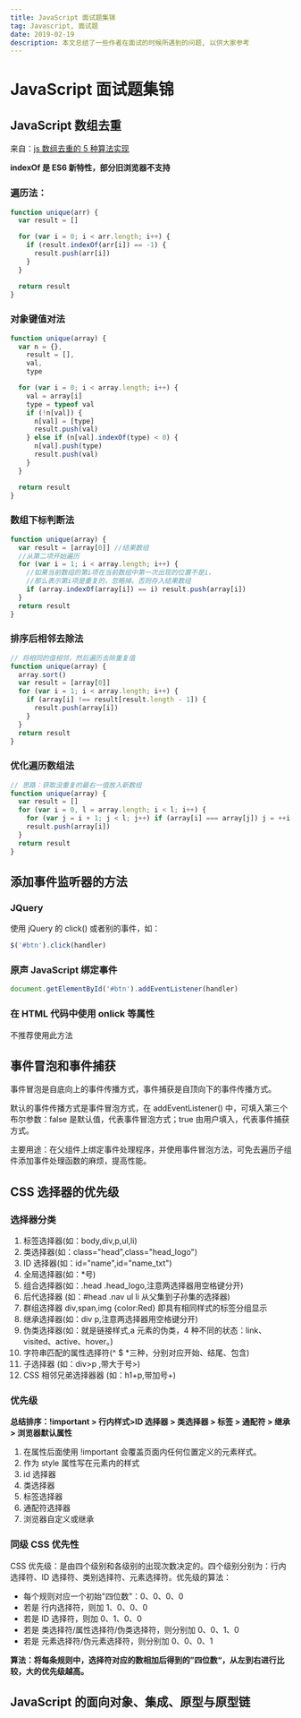 ```yaml
---
title: JavaScript 面试题集锦
tag: Javascript, 面试题
date: 2019-02-19
description: 本文总结了一些作者在面试的时候所遇到的问题, 以供大家参考
---
```


# JavaScript 面试题集锦

## JavaScript 数组去重

来自：[js 数组去重的 5 种算法实现](http://www.jb51.net/article/74347.htm)

**indexOf 是 ES6 新特性，部分旧浏览器不支持**

### 遍历法：

```javascript
function unique(arr) {
  var result = []

  for (var i = 0; i < arr.length; i++) {
    if (result.indexOf(arr[i]) == -1) {
      result.push(arr[i])
    }
  }

  return result
}
```

### 对象键值对法

```javascript
function unique(array) {
  var n = {},
    result = [],
    val,
    type

  for (var i = 0; i < array.length; i++) {
    val = array[i]
    type = typeof val
    if (!n[val]) {
      n[val] = [type]
      result.push(val)
    } else if (n[val].indexOf(type) < 0) {
      n[val].push(type)
      result.push(val)
    }
  }

  return result
}
```

### 数组下标判断法

```javascript
function unique(array) {
  var result = [array[0]] //结果数组
  //从第二项开始遍历
  for (var i = 1; i < array.length; i++) {
    //如果当前数组的第i项在当前数组中第一次出现的位置不是i，
    //那么表示第i项是重复的，忽略掉。否则存入结果数组
    if (array.indexOf(array[i]) == i) result.push(array[i])
  }
  return result
}
```

### 排序后相邻去除法

```javascript
// 将相同的值相邻，然后遍历去除重复值
function unique(array) {
  array.sort()
  var result = [array[0]]
  for (var i = 1; i < array.length; i++) {
    if (array[i] !== result[result.length - 1]) {
      result.push(array[i])
    }
  }
  return result
}
```

### 优化遍历数组法

```javascript
// 思路：获取没重复的最右一值放入新数组
function unique(array) {
  var result = []
  for (var i = 0, l = array.length; i < l; i++) {
    for (var j = i + 1; j < l; j++) if (array[i] === array[j]) j = ++i
    result.push(array[i])
  }
  return result
}
```

## 添加事件监听器的方法

### JQuery

使用 jQuery 的 click() 或者别的事件，如：

```javascript
$('#btn').click(handler)
```

### 原声 JavaScript 绑定事件

```javascript
document.getElementById('#btn').addEventListener(handler)
```

### 在 HTML 代码中使用 onlick 等属性

不推荐使用此方法

## 事件冒泡和事件捕获

事件冒泡是自底向上的事件传播方式，事件捕获是自顶向下的事件传播方式。

默认的事件传播方式是事件冒泡方式，在 addEventListener() 中，可填入第三个布尔参数：false 是默认值，代表事件冒泡方式；true 由用户填入，代表事件捕获方式。

主要用途：在父组件上绑定事件处理程序，并使用事件冒泡方法，可免去遍历子组件添加事件处理函数的麻烦，提高性能。

## CSS 选择器的优先级

### 选择器分类

1. 标签选择器(如：body,div,p,ul,li)
2. 类选择器(如：class="head",class="head_logo")
3. ID 选择器(如：id="name",id="name_txt")
4. 全局选择器(如：\*号)
5. 组合选择器(如：.head .head_logo,注意两选择器用空格键分开)
6. 后代选择器 (如：#head .nav ul li 从父集到子孙集的选择器)
7. 群组选择器 div,span,img {color:Red} 即具有相同样式的标签分组显示
8. 继承选择器(如：div p,注意两选择器用空格键分开)
9. 伪类选择器(如：就是链接样式,a 元素的伪类，4 种不同的状态：link、visited、active、hover。)
10. 字符串匹配的属性选择符(^ \$ \*三种，分别对应开始、结尾、包含)
11. 子选择器 (如：div>p ,带大于号>)
12. CSS 相邻兄弟选择器器 (如：h1+p,带加号+)

### 优先级

**总结排序：!important > 行内样式>ID 选择器 > 类选择器 > 标签 > 通配符 > 继承 > 浏览器默认属性**

1. 在属性后面使用 !important 会覆盖页面内任何位置定义的元素样式。
2. 作为 style 属性写在元素内的样式
3. id 选择器
4. 类选择器
5. 标签选择器
6. 通配符选择器
7. 浏览器自定义或继承

### 同级 CSS 优先性

CSS 优先级：是由四个级别和各级别的出现次数决定的。四个级别分别为：行内选择符、ID 选择符、类别选择符、元素选择符。优先级的算法：

- 每个规则对应一个初始"四位数"：0、0、0、0
- 若是 行内选择符，则加 1、0、0、0
- 若是 ID 选择符，则加 0、1、0、0
- 若是 类选择符/属性选择符/伪类选择符，则分别加 0、0、1、0
- 若是 元素选择符/伪元素选择符，则分别加 0、0、0、1

**算法：将每条规则中，选择符对应的数相加后得到的”四位数“，从左到右进行比较，大的优先级越高。**

## JavaScript 的面向对象、集成、原型与原型链
